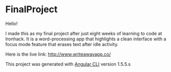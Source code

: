 # FinalProject

Hello! 

I made this as my final project after just eight weeks of learning to code at Ironhack. It is a word-processing app that highlights a clean interface with a focus mode feature that erases text after idle activity.
 
Here is the live link: 
http://www.writeawayapp.co/

This project was generated with [Angular CLI](https://github.com/angular/angular-cli) version 1.5.5.s
